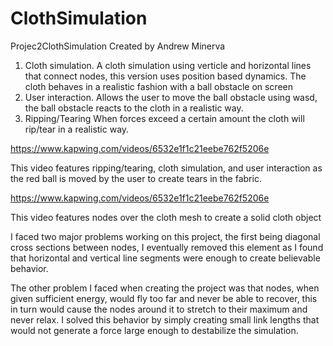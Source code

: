 # ClothSimulation
Projec2ClothSimulation
Created by Andrew Minerva

1. Cloth simulation.  A cloth simulation using verticle and horizontal lines that connect nodes, this version uses position based dynamics.  The cloth behaves in a realistic fashion with a ball obstacle on screen
2. User interaction.  Allows the user to move the ball obstacle using wasd, the ball obstacle reacts to the cloth in a realistic way.
3. Ripping/Tearing When forces exceed a certain amount the cloth will rip/tear in a realistic way.

https://www.kapwing.com/videos/6532e1f1c21eebe762f5206e

This video features ripping/tearing, cloth simulation, and user interaction as the red ball is moved by the user to create tears in the fabric.

https://www.kapwing.com/videos/6532e1f1c21eebe762f5206e

This video features nodes over the cloth mesh to create a solid cloth object


I faced two major problems working on this project, the first being diagonal cross sections between nodes,  I eventually removed this element as I found that horizontal and vertical line segments were enough to create believable behavior.

The other problem I faced when creating the project was that nodes, when given sufficient energy, would fly too far and never be able to recover, this in turn would cause the nodes around it to stretch to their maximum and never relax.  I solved this behavior by simply creating small link lengths that would not generate a force large enough to destabilize the simulation.
